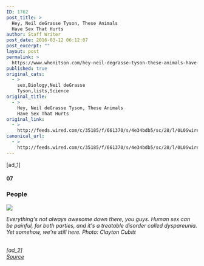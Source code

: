 ```yaml
---
ID: 1762
post_title: >
  Hey, Neil deGrasse Tyson, These Animals
  Have Sex That Hurts
author: Staff Writer
post_date: 2016-03-12 06:12:07
post_excerpt: ""
layout: post
permalink: >
  https://www.whenitson.com/hey-neil-degrasse-tyson-these-animals-have-sex-that-hurts/
published: true
original_cats:
  - >
    sex,Biology,Neil deGrasse
    Tyson,lists,Science
original_title:
  - >
    Hey, Neil deGrasse Tyson, These Animals
    Have Sex That Hurts
original_link:
  - >
    http://feeds.wired.com/c/35185/f/661370/s/4e34bdb5/sc/28/l/0L0Swired0N0C20A160C0A30Chey0Eneil0Edegrasse0Etyson0Eanimals0Enot0Egreat0Esex0C/story01.htm
canonical_url:
  - >
    http://feeds.wired.com/c/35185/f/661370/s/4e34bdb5/sc/28/l/0L0Swired0N0C20A160C0A30Chey0Eneil0Edegrasse0Etyson0Eanimals0Enot0Egreat0Esex0C/story01.htm
---
```

 [ad_1]
<br><div readability="13">
							<h4 class="tungsten gray-5">07</h4>
						<h3>People</h3>
			<div class="no-underline marg-t-med big-marg-b-med fix-height">
				<a class="fb clearfix no-hover no-underline no-outline inline-block pad-r-sm" onclick="window.open(&quot;https://www.facebook.com/dialog/feed?display=popup&amp;app_id=719405864858490&amp;link=http%3A%2F%2Fwww.wired.com%2F2016%2F03%2Fhey-neil-degrasse-tyson-animals-not-great-sex%2F%23list-8&amp;picture=http%3A%2F%2Fwww.wired.com%2Fwp-content%2Fuploads%2F2016%2F03%2F6042_106876_RT1_v1_QC-edit.jpg&amp;name=8.%20People&amp;description=Everything%27s%20not%20always%20awesome%20down%20there%2C%20you%20guys.%20Human%20sex%20can%20be%20painful%2C%20for%20both%20parties%2C%20and%20it%27s%20a%20treatable%20disorder%20called%C2%A0dyspareunia.%20Yet%20somehow%2C%20we%27re%20still%20here.%20Photo%3A%C2%A0Clayton%20Cubitt&amp;caption=www.wired.com&amp;redirect_uri=http%3A%2F%2Fwww.wired.com%2F2016%2F03%2Fhey-neil-degrasse-tyson-animals-not-great-sex%2F%23list-8&quot;, &quot;Facebook&quot;, &quot;height=580,width=730&quot;)">
					<i aria-hidden="true" role="presentation" class=" ui ui-social-xtra-sm ui-fb-xtra-sm active bg-fb"/>
				</a>
				<a class="twit clearfix no-hover no-underline no-outline inline-block pad-r-sm" onclick="window.open(&quot;https://twitter.com/intent/tweet?via=WIRED&amp;text=People&amp;url=http%3A%2F%2Fwww.wired.com%2F2016%2F03%2Fhey-neil-degrasse-tyson-animals-not-great-sex%2F%23list-8&quot;, &quot;Twitter&quot;, &quot;height=580,width=730&quot;)">
					<i aria-hidden="true" role="presentation" class=" ui ui-social-xtra-sm ui-twit-xtra-sm active bg-twit"/>
				</a>
				<a class="pint clearfix no-hover no-underline no-outline inline-block pad-r-sm" onclick="window.open(&quot;https://pinterest.com/pin/create/button/?url=http%3A%2F%2Fwww.wired.com%2F2016%2F03%2Fhey-neil-degrasse-tyson-animals-not-great-sex%2F%23list-8&amp;is_video=false&amp;media=http%3A%2F%2Fwww.wired.com%2Fwp-content%2Fuploads%2F2016%2F03%2F6042_106876_RT1_v1_QC-edit.jpg&amp;description=People%20%7C%20Hey%2C%20Neil%20deGrasse%20Tyson%2C%20These%20Animals%20Have%20Sex%20That%20Hurts&quot;, &quot;Pinterest&quot;, &quot;height=580,width=730&quot;)">
					<i aria-hidden="true" role="presentation" class=" ui ui-social-xtra-sm ui-pint-xtra-sm active bg-pint"/>
				</a>
				<a class="mail clearfix no-hover no-underline no-outline inline-block pad-r-sm" href="mailto:?subject=WIRED:%20People%20%7C%20Hey%2C%20Neil%20deGrasse%20Tyson%2C%20These%20Animals%20Have%20Sex%20That%20Hurts&amp;body=Check%20out%20this%20great%20post%20I%20saw%20on%20WIRED:%0D%0A%0D%0AEverything%27s%20not%20always%20awesome%20down%20there%2C%20you%20guys.%20Human%20sex%20can%20be%20painful%2C%20for%20both%20parties%2C%20and%20it%27s%20a%20treatable%20disorder%20called%C2%A0dyspareunia.%20Yet%20somehow%2C%20we%27re%20still%20here.%20Photo%3A%C2%A0Clayton%20Cubitt%0D%0A%0D%0Ahttp%3A%2F%2Fwww.wired.com%2F2016%2F03%2Fhey-neil-degrasse-tyson-animals-not-great-sex%2F%23list-8">
					<i aria-hidden="true" role="presentation" class=" ui ui-social-xtra-sm ui-mail-xtra-sm active bg-mail"/>
				</a>
			</div>
			<img class="marg-b-med hide-big" src="http://www.whenitson.com/wp-content/uploads/2016/03/Hey-Neil-deGrasse-Tyson-These-Animals-Have-Sex-That-Hurts.jpg"/><p>Everything's not always awesome down there, you guys. Human sex can be painful, for both parties, and it's a treatable disorder called d<span>yspareunia</span>. Yet somehow, we're still here. Photo: Clayton Cubitt</p>
		</div>
<br>[ad_2]
<br><a href="http://feeds.wired.com/c/35185/f/661370/s/4e34bdb5/sc/28/l/0L0Swired0N0C20A160C0A30Chey0Eneil0Edegrasse0Etyson0Eanimals0Enot0Egreat0Esex0C/story01.htm">Source </a>